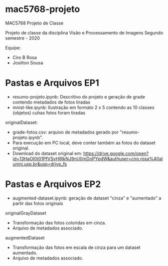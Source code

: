 # mac5768-projeto
MAC5768 Projeto de Classe

Projeto de classe da disciplina Visão e Processamento de Imagens
Segundo semestre - 2020

Equipe:
- Ciro B Rosa
- Josilton Sousa

Pastas e Arquivos EP1
=====================
- resumo-projeto.ipynb: Descritivo do projeto e geração de grade contendo metadados de fotos tiradas
- mnist-like.ipynb: Ilustração em formato 2 x 5 contendo as 10 classes (objetos) cuhas fotos foram tiradas

originalDataset:
- grade-fotos.csv: arquivo de metadados gerado por "resumo-projeto.ipynb".
- Para execução em PC local, deve conter também as fotos do dataset original.
- Download do dataset original em: https://drive.google.com/open?id=13HaOI0t01PfVSvHIRkNJ9nU0mDoPYpdW&authuser=ciro.rosa%40alumni.usp.br&usp=drive_fs

Pastas e Arquivos EP2
=====================
- augmented-dataset.ipynb: geração de dataset "cinza" e "aumentado" a partir das fotos originais

originalGrayDataset
- Transformação das fotos coloridas em cinza.
- Arquivo de metadados associado.

augmentedDataset
- Transformação das fotos em escala de cinza para um dataset aumentado.
- Arquivo de metadados associado.